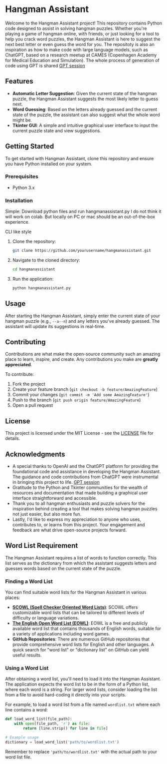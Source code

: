 # Hangman Assistant

Welcome to the Hangman Assistant project! This repository contains Python code designed to assist in solving hangman puzzles. Whether you're playing a game of hangman online, with friends, or just looking for a tool to help you crack word puzzles, the Hangman Assistant is here to suggest the next best letter or even guess the word for you. The repositoty is also an inspiration as how to make code with large language models, such as ChatGPT, based on a research meetup at CAMES (Copenhagen Academy for Medical Education and Simulation). The whole process of generation of code using GPT is shared [GPT session](https://chat.openai.com/share/4c1e17fa-449c-4b71-8603-2f897f875191)

## Features

- **Automatic Letter Suggestion**: Given the current state of the hangman puzzle, the Hangman Assistant suggests the most likely letter to guess next.
- **Word Guessing**: Based on the letters already guessed and the current state of the puzzle, the assistant can also suggest what the whole word might be.
- **Tkinter GUI**: A simple and intuitive graphical user interface to input the current puzzle state and view suggestions.

## Getting Started

To get started with Hangman Assistant, clone this repository and ensure you have Python installed on your system.

### Prerequisites

- Python 3.x

### Installation
Simple:
Download python files and run hangmanassistant.py
I do not think it will work on colab. But locally on PC or mac should be an out-of-the-box experience.

CLI like style
1. Clone the repository:
   ```bash
   git clone https://github.com/yourusername/hangmanassistant.git
   ```
2. Navigate to the cloned directory:
   ```bash
   cd hangmanassistant
   ```
3. Run the application:
   ```bash
   python hangmanassistant.py
   ```

## Usage

After starting the Hangman Assistant, simply enter the current state of your hangman puzzle (e.g., `--a--n`) and any letters you've already guessed. The assistant will update its suggestions in real-time.

## Contributing

Contributions are what make the open-source community such an amazing place to learn, inspire, and create. Any contributions you make are **greatly appreciated**.

To contribute:
1. Fork the project
2. Create your feature branch (`git checkout -b feature/AmazingFeature`)
3. Commit your changes (`git commit -m 'Add some AmazingFeature'`)
4. Push to the branch (`git push origin feature/AmazingFeature`)
5. Open a pull request

## License

This project is licensed under the MIT License - see the [LICENSE](LICENSE) file for details.

## Acknowledgments

- A special thanks to OpenAI and the ChatGPT platform for providing the foundational code and assistance in developing the Hangman Assistant. The guidance and code contributions from ChatGPT were instrumental in bringing this project to life. [GPT session](https://chat.openai.com/share/4c1e17fa-449c-4b71-8603-2f897f875191)
- Gratitude to the Python and Tkinter communities for the wealth of resources and documentation that made building a graphical user interface straightforward and accessible.
- Thank you to all hangman enthusiasts and puzzle solvers for the inspiration behind creating a tool that makes solving hangman puzzles not just easier, but also more fun.
- Lastly, I'd like to express my appreciation to anyone who uses, contributes to, or learns from this project. Your engagement and feedback are what drive open-source projects forward.


## Word List Requirement

The Hangman Assistant requires a list of words to function correctly. This list serves as the dictionary from which the assistant suggests letters and guesses words based on the current state of the puzzle.

### Finding a Word List

You can find suitable word lists for the Hangman Assistant in various places:

- **[SCOWL (Spell Checker Oriented Word Lists)](http://wordlist.aspell.net/)**: SCOWL offers customizable word lists that can be tailored to different levels of difficulty or language variations.
- **[The English Open Word List (EOWL)](https://diginoodles.com/projects/eowl)**: EOWL is a free and publicly available word list that contains thousands of English words, suitable for a variety of applications including word games.
- **GitHub Repositories**: There are numerous GitHub repositories that provide comprehensive word lists for English and other languages. A quick search for "word list" or "dictionary list" on GitHub can yield useful results.

### Using a Word List

After obtaining a word list, you'll need to load it into the Hangman Assistant. The application expects the word list to be in the form of a Python list, where each word is a string. For larger word lists, consider loading the list from a file to avoid hard-coding it directly into your scripts.

For example, to load a word list from a file named `wordlist.txt` where each line contains a word:

```python
def load_word_list(file_path):
    with open(file_path, 'r') as file:
        return [line.strip() for line in file]

# Example usage
dictionary = load_word_list('path/to/wordlist.txt')
```

Remember to replace `'path/to/wordlist.txt'` with the actual path to your word list file.
